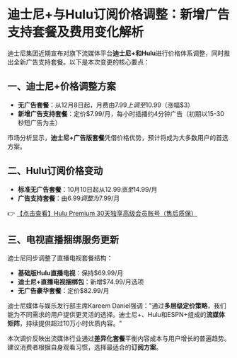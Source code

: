 # 迪士尼+与Hulu订阅价格调整：新增广告支持套餐及费用变化解析

迪士尼集团近期宣布对旗下流媒体平台**迪士尼+**和**Hulu**进行价格体系调整，同时推出全新广告支持套餐。以下是本次变更的核心要点：

## 一、迪士尼+价格调整方案
- **无广告套餐**：从12月8日起，月费由$7.99上调至$10.99（涨幅$3）
- **新增广告支持套餐**：定价$7.99/月，每小时插播约4分钟广告（初期以15-30秒短广告为主）

市场分析显示，**迪士尼+广告版套餐**凭借价格优势，预计将成为大多数用户的首选方案。

## 二、Hulu订阅价格变动
- **标准无广告套餐**：10月10日起从$12.99涨至$14.99/月
- **广告支持套餐**：由$6.99调整为$7.99/月

👉 [【点击查看】Hulu Premium 30天独享高级会员账号（售后质保）](https://bit.ly/HuLu_vip)

## 三、电视直播捆绑服务更新
迪士尼同步调整了直播电视套餐结构：
- **基础版Hulu直播电视**：保持$69.99/月
- **迪士尼+直播电视捆绑包**：新增$74.99/月选项
- **无广告豪华套餐**：定价$82.99/月

迪士尼媒体与娱乐发行部主席Kareem Daniel强调："通过**多层级定价策略**，我们能为不同需求的用户提供更灵活的选择。迪士尼+、Hulu和ESPN+组成的**流媒体矩阵**，持续提供超过10万小时优质内容。"

本次调价反映出流媒体行业通过**差异化套餐**平衡内容成本与用户增长的普遍趋势。建议消费者根据自身观看习惯，选择最适合的**订阅方案**。